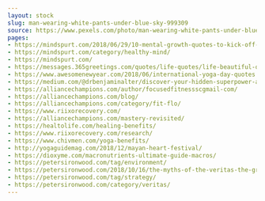 ```yaml
---
layout: stock
slug: man-wearing-white-pants-under-blue-sky-999309
source: https://www.pexels.com/photo/man-wearing-white-pants-under-blue-sky-999309/
pages:
- https://mindspurt.com/2018/06/29/10-mental-growth-quotes-to-kick-off-your-day/
- https://mindspurt.com/category/healthy-mind/
- https://mindspurt.com/
- https://messages.365greetings.com/quotes/life-quotes/life-beautiful-quotes.html
- https://www.awesomenewyear.com/2018/06/international-yoga-day-quotes.html
- https://medium.com/@drbenjaminalter/discover-your-hidden-superpower-an-intro-to-multidimensional-healing-4c527d0e9a61
- https://alliancechampions.com/author/focusedfitnessscgmail-com/
- https://alliancechampions.com/blog/
- https://alliancechampions.com/category/fit-flo/
- https://www.riixorecovery.com/
- https://alliancechampions.com/mastery-revisited/
- https://healtolife.com/healing-benefits/
- https://www.riixorecovery.com/research/
- https://www.chivmen.com/yoga-benefits/
- http://yogaguidemag.com/2018/12/mayan-heart-festival/
- https://dioxyme.com/macronutrients-ultimate-guide-macros/
- https://petersironwood.com/tag/environment/
- https://petersironwood.com/2018/10/16/the-myths-of-the-veritas-the-great-and-gathering-storm/
- https://petersironwood.com/tag/strategy/
- https://petersironwood.com/category/veritas/
---
```

